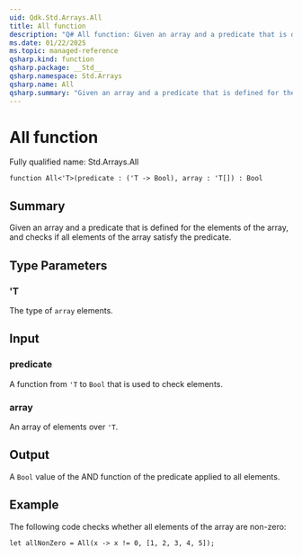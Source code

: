 ```yaml
---
uid: Qdk.Std.Arrays.All
title: All function
description: "Q# All function: Given an array and a predicate that is defined for the elements of the array, and checks if all elements of the array satisfy the predicate."
ms.date: 01/22/2025
ms.topic: managed-reference
qsharp.kind: function
qsharp.package: __Std__
qsharp.namespace: Std.Arrays
qsharp.name: All
qsharp.summary: "Given an array and a predicate that is defined for the elements of the array, and checks if all elements of the array satisfy the predicate."
---
```


# All function

Fully qualified name: Std.Arrays.All

```qsharp
function All<'T>(predicate : ('T -> Bool), array : 'T[]) : Bool
```

## Summary
Given an array and a predicate that is defined
for the elements of the array, and checks if all elements of the
array satisfy the predicate.

## Type Parameters
### 'T
The type of `array` elements.

## Input
### predicate
A function from `'T` to `Bool` that is used to check elements.
### array
An array of elements over `'T`.

## Output
A `Bool` value of the AND function of the predicate applied to all elements.

## Example
The following code checks whether all elements of the array are non-zero:
```qsharp
let allNonZero = All(x -> x != 0, [1, 2, 3, 4, 5]);
```
